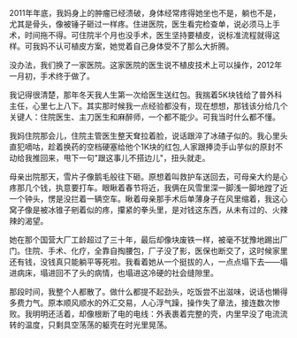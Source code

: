 2011年年底，我妈身上的肿瘤已经溃破，身体经常疼得她坐也不是，躺也不是，尤其是骨头，像被锤子砸过一样疼。住进医院，医生看完检查单，说必须马上手术，时间拖不得。可住院半个月也没手术，医生坚持要植皮，说标准流程就得这样。可我妈不认可植皮方案，她觉着自己身体受不了那么大折腾。

没办法，我们换了一家医院。这家医院的医生说不植皮技术上可以操作，2012年一月初，手术终于做了。

我记得很清楚，那年冬天我人生第一次给医生送红包。我揣着5K块钱给了普外科主任，心里七上八下。其实那时候我一点经验都没有，现在想想，那钱该分给几个关键人：住院医生、主刀医生和麻醉师，一个都不能少。可我当时什么都不懂。

我妈住院那会儿，住院主管医生整天耷拉着脸，说话跟淬了冰碴子似的。我心里头直犯嘀咕，趁着换药的空档硬塞给他个1K块的红包,人家跟捧烫手山芋似的原封不动给我推回来，甩下一句"跟这事儿不搭边儿"，扭头就走。

母亲出院那天，雪片子像鹅毛般往下砸。原想着叫救护车送回去，可母亲大约是心疼那几个钱，执意要打车。眼瞅着春节将近，我俩在风雪里深一脚浅一脚地蹚了近一个钟头，愣是没拦着一辆空车。瞅着母亲那手术后单薄身子在风里缩着，我这心窝子像是被冰锥子剜着似的疼，攥紧的拳头里，是对钱这东西，从未有过的、火辣辣的渴望。

她在那个国营大厂工龄超过了三十年，最后却像块废铁一样，被毫不犹豫地踢出厂门。住院、手术、化疗，全靠自掏腰包，厂子没了影，医保也断交了，这时候家里还有钱，没钱真只能躺平等死啦。我看着她从一个挺拔的人，一点点塌下去——塌进病床，塌进回不了头的病情，也塌进这冷硬的社会缝隙里。

那段时间，我整个人都散了。做什么都提不起劲头，吃饭尝不出滋味，说话也懒得多费力气。原本顺风顺水的外汇交易，人心浮气躁，操作失了章法，接连数次惨败。我明明还活着，却像根断了电的电线：外表裹着完整的壳，内里早没了电流流转的温度，只剩具空荡荡的躯壳在时光里晃荡。